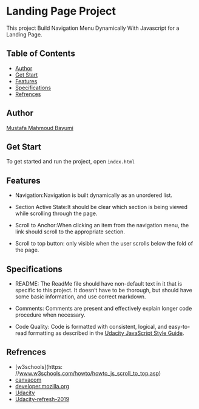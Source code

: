 # Landing Page Project
This project Build Navigation Menu Dynamically With Javascript for a Landing Page.

## Table of Contents
* [Author](#author)
* [Get Start](#get-start)
* [Features](#features)
* [Specifications](#specifications)
* [Refrences](#refrences)

## Author
[Mustafa Mahmoud Bayumi](mailto:mostafa0220@gmail.com)

## Get Start
To get started and run the project, open `index.html`


## Features

- Navigation:Navigation is built dynamically as an unordered list.

- Section Active State:It should be clear which section is being viewed while scrolling through the page.

- Scroll to Anchor:When clicking an item from the navigation menu, the link should scroll to the appropriate section.

- Scroll to top button: only visible when the user scrolls below the fold of the page.

## Specifications
- README: The ReadMe file should have non-default text in it that is specific to this project. It doesn’t have to be thorough, but should have some basic information, and use correct markdown.

- Comments: Comments are present and effectively explain longer code procedure when necessary.

- Code Quality: Code is formatted with consistent, logical, and easy-to-read formatting as described in the [Udacity JavaScript Style Guide](http://udacity.github.io/frontend-nanodegree-styleguide/javascript.html).

## Refrences
- [w3schools](https: //www.w3schools.com/howto/howto_js_scroll_to_top.asp)
- [canvacom](https://www.canva.com/colors/color-meanings/blue/)
- [developer.mozilla.org](https://developer.mozilla.org/en-US/docs/Web/HTML/Element/nav)
- [Udacity](https://docs.google.com/presentation/d/1JsVWUrJmDcS2l7tDrTnaaJUqEmDSzz6GQnw34HUtu1A/edit?bsft_aaid=f8d12440-45f0-424e-a765-96c303a92cae&bsft_eid=4b8576d2-77d5-8952-d24f-fd782c1beb52&bsft_clkid=e38757c2-5a74-4687-a688-182388c2c995&bsft_uid=0e9971dd-eb83-4768-b443-ef8d4afc8e4e&bsft_mid=36214d80-e365-441a-8f38-e55ffe1170c5&bsft_txnid=dfac736c-63f4-4272-b260-dd8e2674469b&bsft_mime_type=html&bsft_ek=2021-05-12T13%3A49%3A07Z&bsft_lx=1&bsft_tv=24#slide=id.gb2122f77f0_0_52)
- [Udacity-refresh-2019](https://github.com/udacity/fend/tree/refresh-2019)







